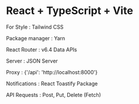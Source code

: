 # React + TypeScript + Vite

<p>For Style : Tailwind CSS</p>
<p>Package manager : Yarn</p>
<p>React Router : v6.4 Data APIs</p>
<p>Server : JSON Server</p>
<p>Proxy : {'/api': 'http://localhost:8000'}</p>
<p>Notifications : React Toastify Package</p>
<p>API Requests : Post, Put, Delete (<bold>Fetch</bold>)</p>

